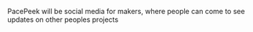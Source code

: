 PacePeek will be social media for makers, where people can come to see updates on other peoples projects
